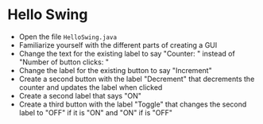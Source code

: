 # Hello Swing

- Open the file `HelloSwing.java`
- Familiarize yourself with the different parts of creating a GUI
- Change the text for the existing label to say "Counter: " instead of "Number of button clicks: "
- Change the label for the existing button to say "Increment"
- Create a second button with the label "Decrement" that decrements the counter and updates the label when clicked
- Create a second label that says "ON"
- Create a third button with the label "Toggle" that changes the second label to "OFF" if it is "ON" and "ON" if is "OFF"
